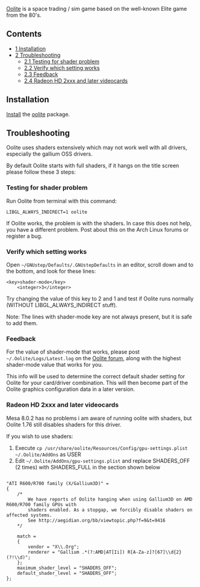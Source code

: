 [Oolite](http://www.oolite.org/) is a space trading / sim game based on the well-known Elite game from the 80's.

## Contents

*   [1 Installation](#Installation)
*   [2 Troubleshooting](#Troubleshooting)
    *   [2.1 Testing for shader problem](#Testing_for_shader_problem)
    *   [2.2 Verify which setting works](#Verify_which_setting_works)
    *   [2.3 Feedback](#Feedback)
    *   [2.4 Radeon HD 2xxx and later videocards](#Radeon_HD_2xxx_and_later_videocards)

## Installation

[Install](/index.php/Install "Install") the [oolite](https://www.archlinux.org/packages/?name=oolite) package.

## Troubleshooting

Oolite uses shaders extensively which may not work well with all drivers, especially the gallium OSS drivers.

By default Oolite starts with full shaders, if it hangs on the title screen please follow these 3 steps:

### Testing for shader problem

Run Oolite from terminal with this command:

```
LIBGL_ALWAYS_INDIRECT=1 oolite

```

If Oolite works, the problem is with the shaders. In case this does not help, you have a different problem. Post about this on the Arch Linux forums or register a bug.

### Verify which setting works

Open `~/GNUstep/Defaults/.GNUstepDefaults` in an editor, scroll down and to the bottom, and look for these lines:

```
<key>shader-mode</key>
	<integer>3</integer>

```

Try changing the value of this key to 2 and 1 and test if Oolite runs normally (WITHOUT LIBGL_ALWAYS_INDIRECT stuff).

Note: The lines with shader-mode key are not always present, but it is safe to add them.

### Feedback

For the value of shader-mode that works, please post `~/.Oolite/Logs/Latest.log` on the [Oolite forum](http://aegidian.org/bb/index.php), along with the highest shader-mode value that works for you.

This info will be used to determine the correct default shader setting for Oolite for your card/driver combination. This will then become part of the Oolite graphics configuration data in a later version.

### Radeon HD 2xxx and later videocards

Mesa 8.0.2 has no problems i am aware of running oolite with shaders, but Oolite 1.76 still disables shaders for this driver.

If you wish to use shaders:

1.  Execute `cp /usr/share/oolite/Resources/Config/gpu-settings.plist ~/.Oolite/AddOns` as USER
2.  Edit `~/.Oolite/AddOns/gpu-settings.plist` and replace SHADERS_OFF (2 times) with SHADERS_FULL in the section shown below

```

"ATI R600/R700 family (X/Gallium3D)" =
{
	/*
		We have reports of Oolite hanging when using Gallium3D on AMD R600/R700 family GPUs with
		shaders enabled. As a stopgap, we forcibly disable shaders on affected systems.
		See http://aegidian.org/bb/viewtopic.php?f=9&t=9416
	*/

	match =
	{
		vendor = "X\\.Org";
		renderer = "Gallium .*(?:AMD|AT[Ii]) R[A-Za-z]?[67]\\d{2}(?!\\d)";
	};
	maximum_shader_level = "SHADERS_OFF";
	default_shader_level = "SHADERS_OFF";
};

```
